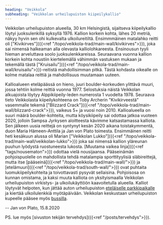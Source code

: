 ```yaml
---
heading: "Veikkola"
subheading: "Veikkolan urheilupuiston kiipeilykallio"
--- 
```


Veikkolan urheilupuiston alueella, 30 km Helsingistä, sijaitseva kiipeilykallio löytyi juoksulenkillä syksyllä 1976. Kallion korkein kohta, lähes 20 metriä, näkyy hyvin sen ohi kulkevalta ulkoilureitiltä. Ensimmmäinen matalahko reitti oli ["Kivikirves"]({{<ref "/topo/veikkola-trad/main-wall/kivikirves">}}), joka sai nimensä halkeaman alla olevasta kalliolohkareesta. Ensinousun tyyli hieman arveluttava soolo juoksulenkkareissa. Seuraavana vuonna kallion korkein kohta noustiin kiertelemällä vähimmän vastuksen mukaan ja tekemällä tästä ["Kruisailu"]({{<ref "/topo/veikkola-trad/main-wall/kruisailu">}})-reitistä  mahdollisimman pitkä. Tästä kohdasta oikealle on kolme matalaa reittiä ja mahdollisuus muutamaan uuteen.

Kallioalueen eteläpäässä on hieno, juuri boulder-korkeuden ylittävä muuri, jossa tehtiin kolme reittiä vuonna 1977. Selostuksia näistä Veikkolan alkuajoista löytyy Alppikiipeily-leden numerosta 1 vuodelta 1978. Seuraava tieto Veikkolasta kiipeilykohteena on Toby Archerin "Kivikirveestä" vasemmalle tekemä ["Blizzard Crack"]({{<ref "/topo/veikkola-trad/main-wall/blizzard-crack">}}), vaikeus 5+ ja vuosi noin 2010. Kallioalueella on suuri määrä boulder-kohteita, mutta köysikiipeily sai odottaa jatkoa vuoteen 2020, jolloin Sampsa Jyrkysen aloitteesta kävimme katsastamassa kalliota. Sen jälkeen uusia reittejä on syntynyt kesän 2020 aikana toistakymmentä, duon Maria Hämeen-Anttila ja Jan von Plato toimesta. Ensimmäinen reitti heti kesäkuun alussa oli Marian ["Veikkolan Lukko"]({{<ref "/topo/veikkola-trad/main-wall/veikkolan-lukko">}}) joka sai nimensä kallion yläreunan puuhun lyödystä ruostuneesta lukosta.  [Muutama vaikea linja]({{<ref "tags/nousematon">}}) odottaa vielä nousijaansa. Pääseinämän pohjoispuolelle on mahdollista tehdä matalampia sporttityylisiä släbireittejä, mutta itse [pääseinä]({{<ref "/topo/veikkola-trad/main-wall/">}}) ja [etelämuuri]({{<ref "/topo/veikkola-trad/south-wall/">}}) ovat puhtaita luomukiipeilykohteita ja toivottavasti pysyvät sellaisina. Pohjoisosa on kunnan omistama, ja kaksi muuta kalliota on yksityismaalla Veikkolan urheilupuiston virkistys- ja ulkoilukäyttöön kaavoitetulla alueella. Kalliot löytyvät helpoten, kun jättää auton urheilupuiston [eteläiselle parkkipaikalle](https://her.is/3h7eQ48) ja kiertää ulkoilulenkkiä myötäpäivään. Veikkolan keskustaan urheilupuiston kupeelle pääsee myös [bussilla](https://reittiopas.hsl.fi/reitti/Helsinki%2C%20Helsinki%3A%3A60.171779%2C24.941355/Lamminp%C3%A4%C3%A4ntie%2C%20Kirkkonummi%3A%3A60.271812%2C24.438505).

 -- Jan von Plato, 15.8.2020

PS. lue myös [sivuston tekijän tervehdys]({{<ref "/posts/tervehdys">}}).